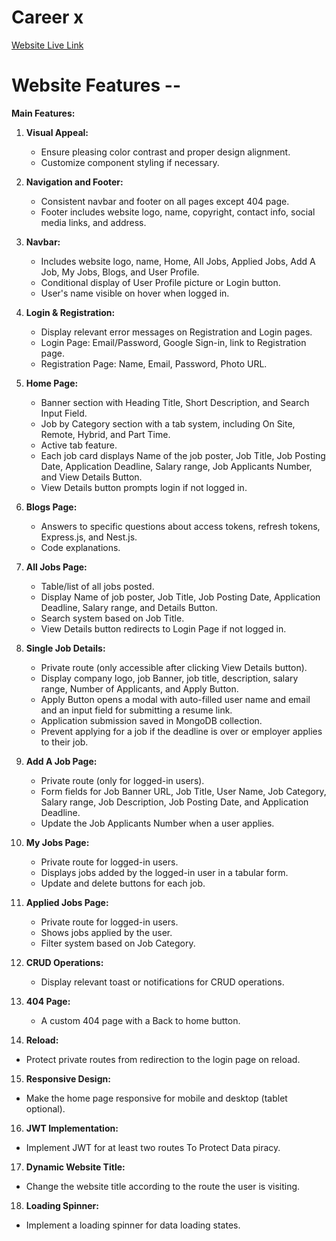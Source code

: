 # Career x 

<a href="https://bdcareer-x.web.app">Website Live Link</a>

# Website Features --

**Main Features:**
1. **Visual Appeal:**
   - Ensure pleasing color contrast and proper design alignment.
   - Customize component styling if necessary.

2. **Navigation and Footer:**
   - Consistent navbar and footer on all pages except 404 page.
   - Footer includes website logo, name, copyright, contact info, social media links, and address.

3. **Navbar:**
   - Includes website logo, name, Home, All Jobs, Applied Jobs, Add A Job, My Jobs, Blogs, and User Profile.
   - Conditional display of User Profile picture or Login button.
   - User's name visible on hover when logged in.

4. **Login & Registration:**
   - Display relevant error messages on Registration and Login pages.
   - Login Page: Email/Password, Google Sign-in, link to Registration page.
   - Registration Page: Name, Email, Password, Photo URL.

5. **Home Page:**
   - Banner section with Heading Title, Short Description, and Search Input Field.
   - Job by Category section with a tab system, including On Site, Remote, Hybrid, and Part Time.
   - Active tab feature.
   - Each job card displays Name of the job poster, Job Title, Job Posting Date, Application Deadline, Salary range, Job Applicants Number, and View Details Button.
   - View Details button prompts login if not logged in.

6. **Blogs Page:**
   - Answers to specific questions about access tokens, refresh tokens, Express.js, and Nest.js.
   - Code explanations.

7. **All Jobs Page:**
   - Table/list of all jobs posted.
   - Display Name of job poster, Job Title, Job Posting Date, Application Deadline, Salary range, and Details Button.
   - Search system based on Job Title.
   - View Details button redirects to Login Page if not logged in.

8. **Single Job Details:**
   - Private route (only accessible after clicking View Details button).
   - Display company logo, job Banner, job title, description, salary range, Number of Applicants, and Apply Button.
   - Apply Button opens a modal with auto-filled user name and email and an input field for submitting a resume link.
   - Application submission saved in MongoDB collection.
   - Prevent applying for a job if the deadline is over or employer applies to their job.

9. **Add A Job Page:**
   - Private route (only for logged-in users).
   - Form fields for Job Banner URL, Job Title, User Name, Job Category, Salary range, Job Description, Job Posting Date, and Application Deadline.
   - Update the Job Applicants Number when a user applies.

10. **My Jobs Page:**
    - Private route for logged-in users.
    - Displays jobs added by the logged-in user in a tabular form.
    - Update and delete buttons for each job.

11. **Applied Jobs Page:**
    - Private route for logged-in users.
    - Shows jobs applied by the user.
    - Filter system based on Job Category.

12. **CRUD Operations:**
    - Display relevant toast or notifications for CRUD operations.

13. **404 Page:**
    - A custom 404 page with a Back to home button.


14. **Reload:**
   - Protect private routes from redirection to the login page on reload.

15. **Responsive Design:**
   - Make the home page responsive for mobile and desktop (tablet optional).

16. **JWT Implementation:**
   - Implement JWT for at least two routes To Protect Data piracy.


17. **Dynamic Website Title:**
   - Change the website title according to the route the user is visiting.

18. **Loading Spinner:**
   - Implement a loading spinner for data loading states.